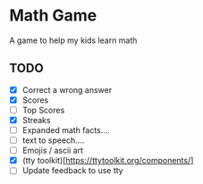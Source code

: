 # Math Game 
A game to help my kids learn math

## TODO
- [x] Correct a wrong answer
- [x] Scores
- [ ] Top Scores
- [x] Streaks
- [ ] Expanded math facts....
- [ ] text to speech.... 
- [ ] Emojis / ascii art
- [x] (tty toolkit)[https://ttytoolkit.org/components/]
- [ ] Update feedback to use tty 
